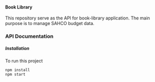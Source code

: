 #### Book Library
This repository serve as the API for book-library application. The main purpose is to manage SAHCO budget data.

### API Documentation

##### Installation
To run this project
```
npm install
npm start
```

